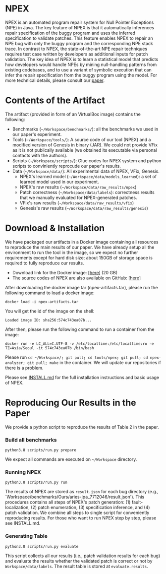 # NPEX
NPEX is an automated program repair system for Null Pointer Exceptions (NPE) in Java.
The key feature of NPEX is that it automatically inferences repair specification of the buggy program and uses
the inferred specification to validate patches. This feature enables NPEX to repair an NPE bug with only
the buggy program and the corresponding NPE stack trace.
In contrast to NPEX, the state-of-the-art NPE repair techniques requires test case written by developers
as additional inputs for patch validation.
The key idea of NPEX is to learn a statistical model that predicts how developers would handle
NPEs by mining null-handling patterns from existing codebases, and to use a variant of
symbolic execution that can infer the repair specification from the buggy program using the model.
For more technical details, please consult our [paper](link_to_paper).

# Contents of the Artifact
The artifact (provided in form of an VirtualBox image) contains the following:
* Benchmarks (`~/Workspace/benchmarks/`): all the benchmarks we used in our paper's experiment.
* Tools (`~/Workspace/tools/`): A source code of our tool (NPEX) and a modified version of Genesis in binary (JAR). We could not provide
VFix as it is not publically available (we obtained its executable via personal contacts with the authors).
* Scripts (`~/Workspace/scripts/`): Glue codes for NPEX system and python scripts to conviniently reprocude our paper's results. 
* Data (`~/Workspace/data/`): All experimental data of NPEX, VFix, Genesis.
  * NPEX's learned model (`~/Workspace/data/models_learned`): a set of learned model used in our experiment.
  * NPEX's raw results (`~/Workspace/data/raw_results/npex`)
  * Patch correctness (`~/Workspace/data/labels`): correctness results that we manually evaluated for NPEX-generated patches.
  * VFix's raw results (`~/Workspace/data/raw_results/vfix`) 
  * Genesis's raw results (`~/Workspace/data/raw_results/genesis`)

# Download & Installation
We have packaged our artifacts in a Docker image containing all resources to reproduce the main results of our paper.
We have already setup all the environment to run the tool in the image, so we expect no further requirements except for hard disk size;
about 150GB of storage space is required to fully reproduce our results.

* Download link for the Docker image: [[here]](https://doi.org/10.6084/m9.figshare.19087652.v1) (20 GB)
* The source codes of NPEX are also available on GitHub: [[here]](https://github.com/kupl/NPEX)

After downloading the docker image tar (npex-artifacts.tar), please run the following command to load a docker image:
```
docker load -i npex-artifacts.tar
```
You will get the id of the image on the shell:
```
Loaded image ID: sha256:574c743ea07b...
```
After then, please run the following command to run a container from the image:
```
docker run -e LC_ALL=C.UTF-8 -v /etc/localtime:/etc/localtime:ro -e TZ=Asia/Seoul -it 574c743ea07b /bin/bash
```
Please run `cd ~/Workspace/; git pull; cd tools/npex; git pull; cd npex-analyzer; git pull; make` in the container.
We will update our repositories if there is a problem.

Please see [INSTALL.md](./INSTALL.md) for the full installation instructions and basic usage of NPEX.

# Reproducing Our Results in the Paper
We provide a python script to reproduce the results of Table 2 in the paper.
### Build all benchmarks
```
python3.8 scripts/run.py prepare
```
We expect all commands are executed on `~/Workspace` directory.

### Running NPEX
```
python3.8 scripts/run.py run 
```
The results of NPEX are stored as `result.json` for each bug directory (e.g., `Workspace/benchmarks/Ours/aries-jpa_7712046/result.json').
This procedures contains all steps of NPEX's patch generation: 
(1) fault-localization, (2) patch enumeration, (3) specification inference, and (4) patch validation.
We combine all steps to single script for conveniently reproducing results. 
For those who want to run NPEX step by step, please see INSTALL.md.

### Generating Table
```
python3.8 scripts/run.py evaluate 
```
This script collects all our results (i.e., patch validation results for each bug) and evaluate the results whether the validated patch is correct or not by `Workspace/data/labels`. The result table is stored at `evaluate.results`. 



